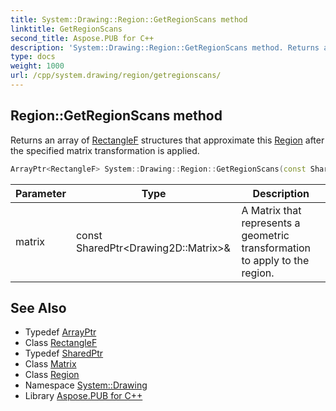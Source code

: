 ```yaml
---
title: System::Drawing::Region::GetRegionScans method
linktitle: GetRegionScans
second_title: Aspose.PUB for C++
description: 'System::Drawing::Region::GetRegionScans method. Returns an array of RectangleF structures that approximate this Region after the specified matrix transformation is applied in C++.'
type: docs
weight: 1000
url: /cpp/system.drawing/region/getregionscans/
---
```

## Region::GetRegionScans method


Returns an array of [RectangleF](../../rectanglef/) structures that approximate this [Region](../) after the specified matrix transformation is applied.

```cpp
ArrayPtr<RectangleF> System::Drawing::Region::GetRegionScans(const SharedPtr<Drawing2D::Matrix> &matrix) const
```


| Parameter | Type | Description |
| --- | --- | --- |
| matrix | const SharedPtr\<Drawing2D::Matrix\>\& | A Matrix that represents a geometric transformation to apply to the region. |

## See Also

* Typedef [ArrayPtr](../../../system/arrayptr/)
* Class [RectangleF](../../rectanglef/)
* Typedef [SharedPtr](../../../system/sharedptr/)
* Class [Matrix](../../../system.drawing.drawing2d/matrix/)
* Class [Region](../)
* Namespace [System::Drawing](../../)
* Library [Aspose.PUB for C++](../../../)

